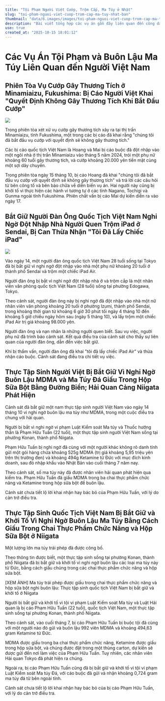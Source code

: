 ```yaml
---
title: "Tội Phạm Người Việt Cướp, Trộm Cắp, Ma Túy ở Nhật"
slug: "toi-pham-nguoi-viet-cuop-trom-cap-ma-tuy-nhat-ban"
thumbnail: "data/6.images/images/toi-pham-nguoi-viet-cuop-trom-cap-ma-tuy-nhat-ban.webp"
description: "Bài viết tổng hợp các vụ án gần đây liên quan đến công dân Việt Nam tại Nhật Bản, bao gồm các vụ cướp, trộm cắp và buôn lậu ma túy bị phát hiện."
use: true
created_at: "2025-10-15 18:01:12"
---
```


# Các Vụ Án Tội Phạm và Buôn Lậu Ma Túy Liên Quan đến Người Việt Nam

## Phiên Tòa Vụ Cướp Gây Thương Tích ở Minamiaizu, Fukushima: Bị Cáo Người Việt Khai "Quyết Định Không Gây Thương Tích Khi Bắt Đầu Cướp"

![](/images/20251015-90029871-ftv-000-1-view.webp)

Trong phiên tòa xét xử vụ cướp gây thương tích xảy ra tại thị trấn Minamiaizu, tỉnh Fukushima, một trong các bị cáo đã khai rằng "chúng tôi đã bắt đầu vụ cướp với quyết định sẽ không gây thương tích."

Các bị cáo quốc tịch Việt Nam là Hoang và Mai bị cáo buộc đã đột nhập vào một ngôi nhà ở thị trấn Minamiaizu vào tháng 5 năm 2024, trói một phụ nữ khoảng 60 tuổi gây thương tích, và cướp khoảng 20.000 yên tiền mặt cùng một sợi dây chuyền.

Trong phiên tòa ngày 15 tháng 10, bị cáo Hoang đã khai "chúng tôi đã bắt đầu vụ cướp với quyết định sẽ không gây thương tích" và trả lời các câu hỏi từ bên công tố và bên bào chữa về diễn biến vụ án. Hai người này cũng bị khởi tố vì thực hiện các hành vi tương tự ở các tỉnh Nagano, Tochigi và Gunma ngoài tỉnh Fukushima. Phiên chất vấn bị cáo Mai dự kiến diễn ra vào ngày 17.

## Bắt Giữ Người Đàn Ông Quốc Tịch Việt Nam Nghi Ngờ Đột Nhập Nhà Người Quen Trộm iPad ở Sendai, Bị Can Thừa Nhận "Tôi Đã Lấy Chiếc iPad"

![](/images/20251015-90028098-oxv-000-1-view.webp)

Vào ngày 14, một người đàn ông quốc tịch Việt Nam 28 tuổi sống tại Tokyo đã bị bắt giữ vì nghi ngờ đột nhập vào nhà một phụ nữ khoảng 20 tuổi ở thành phố Sendai và trộm một chiếc iPad Air.

Người đàn ông bị bắt vì nghi ngờ đột nhập nhà ở và trộm cắp là một nhân viên văn phòng quốc tịch Việt Nam (28 tuổi) sống tại phường Edogawa, Tokyo.

Theo cảnh sát, người đàn ông này bị nghi ngờ đã đột nhập vào nhà một nữ nhân viên văn phòng khoảng 20 tuổi ở phường Izumi, thành phố Sendai, trong khoảng thời gian từ khoảng 6 giờ 30 phút tối ngày 4 tháng 10 đến khoảng 5 giờ chiều ngày hôm sau (ngày 5 tháng 10), và lấy trộm một chiếc iPad Air trị giá khoảng 98.000 yên.

Người đàn ông và nạn nhân là những người quen biết. Sau vụ việc, người phụ nữ đã trình báo cảnh sát. Kết quả điều tra của cảnh sát cho thấy sự liên quan của người đàn ông, dẫn đến việc bắt giữ.

Khi bị thẩm vấn, người đàn ông đã khai "tôi đã lấy chiếc iPad Air" và thừa nhận cáo buộc. Cảnh sát đang điều tra chi tiết vụ việc.

## Thực Tập Sinh Người Việt Bị Bắt Giữ Vì Nghi Ngờ Buôn Lậu MDMA và Ma Túy Đá Giấu Trong Hộp Sữa Bột Bằng Đường Biển; Hải Quan Cảng Niigata Phát Hiện

Cảnh sát đã bắt giữ một nam thực tập sinh người Việt Nam vào ngày 14 tháng 10 vì nghi ngờ buôn lậu ma túy như MDMA, trong một cuộc điều tra chung với hải quan.

Người bị bắt vì nghi ngờ vi phạm Luật Kiểm soát Ma túy và Thuốc hướng thần là Phạm Hữu Tuấn (22 tuổi), một thực tập sinh người Việt Nam sống tại phường Konan, thành phố Niigata.

Phạm Hữu Tuấn bị nghi ngờ đã cùng với một người khác không rõ danh tính gửi một gói hàng chứa khoảng 525g MDMA (trị giá khoảng 5,95 triệu yên trên thị trường đen) và khoảng 494g Ketamine từ Đức với mục đích kinh doanh, sau đó nhập khẩu vào Nhật Bản vào cuối tháng 7 năm nay.

Theo cảnh sát, số ma túy này đã được nhân viên hải quan phát hiện qua kiểm tra. Phạm Hữu Tuấn đã giấu MDMA trong ba chai thực phẩm chức năng và Ketamine trong hộp sữa bột để buôn lậu.

Cảnh sát chưa tiết lộ lời khai nhận hay bác bỏ của Phạm Hữu Tuấn, với lý do cản trở điều tra.

## Thực Tập Sinh Quốc Tịch Việt Nam Bị Bắt Giữ và Khởi Tố Vì Nghi Ngờ Buôn Lậu Ma Túy Bằng Cách Giấu Trong Chai Thực Phẩm Chức Năng và Hộp Sữa Bột ở Niigata

Một lượng lớn ma túy trái phép đã được công bố.

Theo thông tin được biết, một thực tập sinh sống tại phường Konan, thành phố Niigata đã bị bắt giữ và khởi tố vì nghi ngờ buôn lậu các loại ma túy này từ Đức, bằng cách giấu chúng trong các chai thực phẩm chức năng và hộp sữa bột.

[XEM ẢNH] Ma túy trái phép được giấu trong chai thực phẩm chức năng và hộp sữa bột nghi buôn lậu: Thực tập sinh quốc tịch Việt Nam bị bắt giữ và khởi tố ở Niigata

Người bị bắt giữ và khởi tố vì tội vi phạm Luật Kiểm soát Ma túy và Luật Hải quan là bị cáo Phạm Hữu Tuấn (22 tuổi), quốc tịch Việt Nam, một thực tập sinh sống tại phường Konan, thành phố Niigata.

Theo cảnh sát, vào cuối tháng 7, bị cáo Phạm Hữu Tuấn bị buộc tội đã cùng với một người nào đó gửi và buôn lậu 992 viên MDMA và khoảng 494,63 gram Ketamine từ Đức.

MDMA được giấu trong ba chai thực phẩm chức năng, Ketamine được giấu trong hộp sữa bột, và chúng được đặt trong một thùng carton, dự kiến sẽ được gửi đến nơi làm việc của Phạm Hữu Tuấn. Tuy nhiên, các nhân viên Hải quan Tokyo đã phát hiện ra chúng.

Ngoài ra, bị cáo Phạm Hữu Tuấn cũng đã bị bắt giữ và khởi tố vì tội vi phạm Luật Kiểm soát Ma túy Đá, với cáo buộc đã gửi và nhận khoảng 0,724 gram ma túy đá từ bên ngoài tỉnh.

Cảnh sát chưa tiết lộ lời khai nhận hay bác bỏ của bị cáo Phạm Hữu Tuấn, với lý do cản trở điều tra.